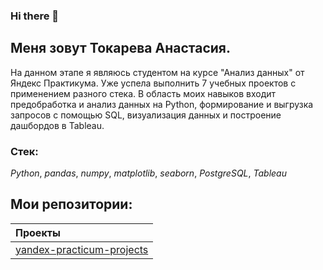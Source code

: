 ### Hi there 👋

## **Меня зовут Токарева Анастасия.**

На данном этапе я являюсь студентом на курсе "Анализ данных" от Яндекс Практикума. Уже успела выполнить 7 учебных проектов с применением разного стека. В область моих навыков входит предобработка и анализ данных на Python, формирование и выгрузка запросов с помощью SQL, визуализация данных и построение дашбордов в Tableau.

### Cтек:
*Python*, *pandas*, *numpy*, *matplotlib*, *seaborn*, *PostgreSQL*, *Tableau*

## Мои репозитории:

| Проекты | 
| :---------------------- | 
| [yandex-practicum-projects](https://github.com/AnaTokareva97/yandex-practicum-projects) |
<!--
**AnaTokareva97/AnaTokareva97** is a ✨ _special_ ✨ repository because its `README.md` (this file) appears on your GitHub profile.


Here are some ideas to get you started:

- 🔭 I’m currently working on ...
- 🌱 I’m currently learning ...
- 👯 I’m looking to collaborate on ...
- 🤔 I’m looking for help with ...
- 💬 Ask me about ...
- 📫 How to reach me: ...
- 😄 Pronouns: ...
- ⚡ Fun fact: ...
-->
